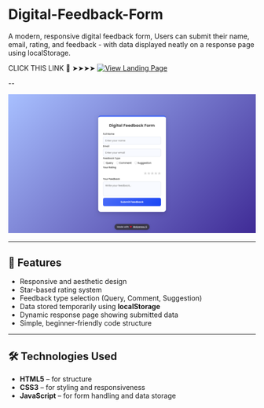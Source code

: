 # Digital-Feedback-Form
A modern, responsive digital feedback form, Users can submit their name, email, rating, and feedback - with data displayed neatly on a response page using localStorage.

CLICK THIS LINK 🔗 ➤➤➤➤ [![View Landing Page](https://img.shields.io/badge/View-Projects-blue)](https://maiyarasu-s.github.io/Expense-Tracker/)

--

[![Landing Page Screenshot](screenshot-5.png)](https://maiyarasu-s.github.io/Expense-Tracker/)

---

## 🌟 Features

- Responsive and aesthetic design  
- Star-based rating system  
- Feedback type selection (Query, Comment, Suggestion)  
- Data stored temporarily using **localStorage**  
- Dynamic response page showing submitted data  
- Simple, beginner-friendly code structure  

---

## 🛠️ Technologies Used

- **HTML5** – for structure  
- **CSS3** – for styling and responsiveness  
- **JavaScript** – for form handling and data storage  
